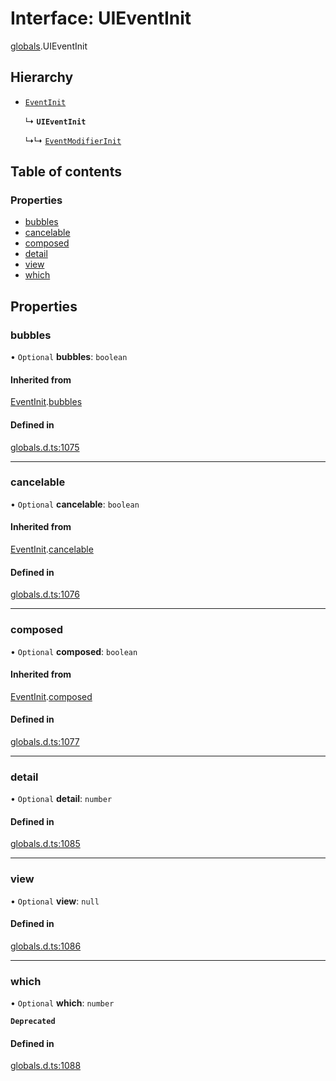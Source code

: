 # Interface: UIEventInit

[globals](../modules/globals.md).UIEventInit

## Hierarchy

- [`EventInit`](globals.EventInit.md)

  ↳ **`UIEventInit`**

  ↳↳ [`EventModifierInit`](globals.EventModifierInit.md)

## Table of contents

### Properties

- [bubbles](globals.UIEventInit.md#bubbles)
- [cancelable](globals.UIEventInit.md#cancelable)
- [composed](globals.UIEventInit.md#composed)
- [detail](globals.UIEventInit.md#detail)
- [view](globals.UIEventInit.md#view)
- [which](globals.UIEventInit.md#which)

## Properties

### bubbles

• `Optional` **bubbles**: `boolean`

#### Inherited from

[EventInit](globals.EventInit.md).[bubbles](globals.EventInit.md#bubbles)

#### Defined in

[globals.d.ts:1075](https://github.com/goodcodedev/bun-types/blob/8bd1b3a/globals.d.ts#L1075)

___

### cancelable

• `Optional` **cancelable**: `boolean`

#### Inherited from

[EventInit](globals.EventInit.md).[cancelable](globals.EventInit.md#cancelable)

#### Defined in

[globals.d.ts:1076](https://github.com/goodcodedev/bun-types/blob/8bd1b3a/globals.d.ts#L1076)

___

### composed

• `Optional` **composed**: `boolean`

#### Inherited from

[EventInit](globals.EventInit.md).[composed](globals.EventInit.md#composed)

#### Defined in

[globals.d.ts:1077](https://github.com/goodcodedev/bun-types/blob/8bd1b3a/globals.d.ts#L1077)

___

### detail

• `Optional` **detail**: `number`

#### Defined in

[globals.d.ts:1085](https://github.com/goodcodedev/bun-types/blob/8bd1b3a/globals.d.ts#L1085)

___

### view

• `Optional` **view**: ``null``

#### Defined in

[globals.d.ts:1086](https://github.com/goodcodedev/bun-types/blob/8bd1b3a/globals.d.ts#L1086)

___

### which

• `Optional` **which**: `number`

**`Deprecated`**

#### Defined in

[globals.d.ts:1088](https://github.com/goodcodedev/bun-types/blob/8bd1b3a/globals.d.ts#L1088)

